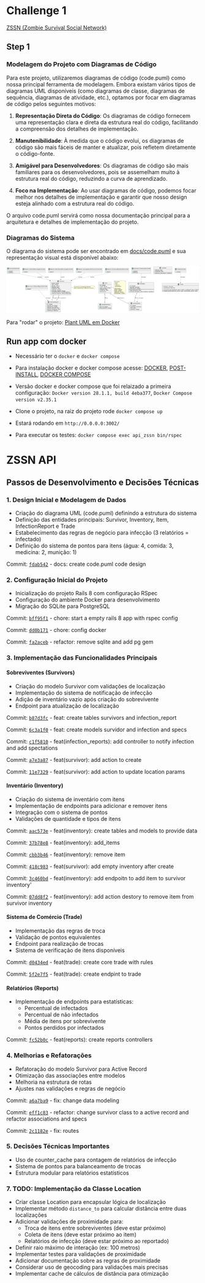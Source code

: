 # Challenge 1

[ZSSN (Zombie Survival Social Network)](docs/challenge.md)

## Step 1

### Modelagem do Projeto com Diagramas de Código

Para este projeto, utilizaremos diagramas de código (code.puml) como nossa principal ferramenta de modelagem. Embora existam vários tipos de diagramas UML disponíveis (como diagramas de classe, diagramas de sequência, diagramas de atividade, etc.), optamos por focar em diagramas de código pelos seguintes motivos:

1. **Representação Direta do Código**: Os diagramas de código fornecem uma representação clara e direta da estrutura real do código, facilitando a compreensão dos detalhes de implementação.

2. **Manutenibilidade**: À medida que o código evolui, os diagramas de código são mais fáceis de manter e atualizar, pois refletem diretamente o código-fonte.

3. **Amigável para Desenvolvedores**: Os diagramas de código são mais familiares para os desenvolvedores, pois se assemelham muito à estrutura real do código, reduzindo a curva de aprendizado.

4. **Foco na Implementação**: Ao usar diagramas de código, podemos focar melhor nos detalhes de implementação e garantir que nosso design esteja alinhado com a estrutura real do código.

O arquivo code.puml servirá como nossa documentação principal para a arquitetura e detalhes de implementação do projeto.

### Diagramas do Sistema

O diagrama do sistema pode ser encontrado em [docs/code.puml](docs/code.puml) e sua representação visual está disponível abaixo:

![Diagrama do Sistema ZSSN](docs/ZSSN_System.png)

Para "rodar" o projeto: [Plant UML em Docker](https://plantuml.com/starting)

## Run app com docker

- Necessário ter o `docker` e `docker compose`
- Para instalação docker e docker compose acesse: [DOCKER](https://docs.docker.com/engine/install/ubuntu/), [POST-INSTALL](https://docs.docker.com/engine/install/linux-postinstall/), [DOCKER COMPOSE](https://docs.docker.com/compose/)
- Versão docker e docker compose que foi relaizado a primeira configuração: `Docker version 28.1.1, build 4eba377`, `Docker Compose version v2.35.1`

- Clone o projeto, na raiz do projeto rode `docker compose up`
- Estará rodando em `http://0.0.0.0:3002/`
- Para executar os testes: `docker compose exec api_zssn bin/rspec`

# ZSSN API

## Passos de Desenvolvimento e Decisões Técnicas

### 1. Design Inicial e Modelagem de Dados
- Criação do diagrama UML (code.puml) definindo a estrutura do sistema
- Definição das entidades principais: Survivor, Inventory, Item, InfectionReport e Trade
- Estabelecimento das regras de negócio para infecção (3 relatórios = infectado)
- Definição do sistema de pontos para itens (água: 4, comida: 3, medicina: 2, munição: 1)

Commit: [`fdab542`](https://github.com/HDias/zssn/commit/fdab542) - docs: create code.puml code design

### 2. Configuração Inicial do Projeto
- Inicialização do projeto Rails 8 com configuração RSpec
- Configuração do ambiente Docker para desenvolvimento
- Migração do SQLite para PostgreSQL

Commit: [`bff95f1`](https://github.com/HDias/zssn/commit/bff95f1) - chore: start a empty rails 8 app with rspec config

Commit: [`dd0b171`](https://github.com/HDias/zssn/commit/dd0b171) - chore: config docker

Commit: [`fa2aceb`](https://github.com/HDias/zssn/commit/fa2aceb) - refactor: remove sqlite and add pg gem

### 3. Implementação das Funcionalidades Principais
#### Sobreviventes (Survivors)
- Criação do modelo Survivor com validações de localização
- Implementação do sistema de notificação de infecção
- Adição de inventário vazio após criação do sobrevivente
- Endpoint para atualização de localização

Commit: [`b87d3fc`](https://github.com/HDias/zssn/commit/b87d3fc) - feat: create tables survivors and infection_report

Commit: [`6c3a1f0`](https://github.com/HDias/zssn/commit/6c3a1f0) - feat: create models survidor and infection and specs

Commit: [`c1f5810`](https://github.com/HDias/zssn/commit/c1f5810) - feat(infection_reports): add controller to notify infection and add spectations

Commit: [`a7e3a87`](https://github.com/HDias/zssn/commit/a7e3a87) - feat(survivor): add action to create

Commit: [`11e7329`](https://github.com/HDias/zssn/commit/11e7329) - feat(survivor): add action to update location params

#### Inventário (Inventory)
- Criação do sistema de inventário com itens
- Implementação de endpoints para adicionar e remover itens
- Integração com o sistema de pontos
- Validações de quantidade e tipos de itens

Commit: [`aac573e`](https://github.com/HDias/zssn/commit/aac573e) - feat(inventory): create tables and models to provide data

Commit: [`37b78e8`](https://github.com/HDias/zssn/commit/37b78e8) - feat(inventory): add_items

Commit: [`cbb3b46`](https://github.com/HDias/zssn/commit/cbb3b46) - feat(inventory): remove item

Commit: [`418c983`](https://github.com/HDias/zssn/commit/418c983) - feat(survivor): add empty inventory after create

Commit: [`3c460bd`](https://github.com/HDias/zssn/commit/3c460bd) - feat(inventory): add endpoitn to add item to survivor inventory'

Commit: [`07dd8f2`](https://github.com/HDias/zssn/commit/07dd8f2) - feat(inventory): add action destory to remove item from survivor inventory

#### Sistema de Comércio (Trade)
- Implementação das regras de troca
- Validação de pontos equivalentes
- Endpoint para realização de trocas
- Sistema de verificação de itens disponíveis

Commit: [`d0434ed`](https://github.com/HDias/zssn/commit/d0434ed) - feat(trade): create core trade with rules

Commit: [`5f2e7f5`](https://github.com/HDias/zssn/commit/5f2e7f5) - feat(trade): create endpint to trade

#### Relatórios (Reports)
- Implementação de endpoints para estatísticas:
  - Percentual de infectados
  - Percentual de não infectados
  - Média de itens por sobrevivente
  - Pontos perdidos por infectados

Commit: [`fc52b0c`](https://github.com/HDias/zssn/commit/fc52b0c) - feat(reports): create reports controllers

### 4. Melhorias e Refatorações
- Refatoração do modelo Survivor para Active Record
- Otimização das associações entre modelos
- Melhoria na estrutura de rotas
- Ajustes nas validações e regras de negócio

Commit: [`a6a7ba9`](https://github.com/HDias/zssn/commit/a6a7ba9) - fix: change data modeling

Commit: [`eff1c83`](https://github.com/HDias/zssn/commit/eff1c83) - refactor: change survivor class to a active record and refactor associations and specs

Commit: [`2c1182e`](https://github.com/HDias/zssn/commit/2c1182e) - fix: routes

### 5. Decisões Técnicas Importantes
- Uso de counter_cache para contagem de relatórios de infecção
- Sistema de pontos para balanceamento de trocas
- Estrutura modular para relatórios estatísticos

### 7. TODO: Implementação da Classe Location
- Criar classe Location para encapsular lógica de localização
- Implementar método `distance_to` para calcular distância entre duas localizações
- Adicionar validações de proximidade para:
  - Troca de itens entre sobreviventes (deve estar próximo)
  - Coleta de itens (deve estar próximo ao item)
  - Relatórios de infecção (deve estar próximo ao reportado)
- Definir raio máximo de interação (ex: 100 metros)
- Implementar testes para validações de proximidade
- Adicionar documentação sobre as regras de proximidade
- Considerar uso de geocoding para validações mais precisas
- Implementar cache de cálculos de distância para otimização

